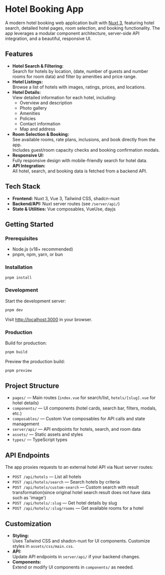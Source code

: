 # Hotel Booking App

A modern hotel booking web application built with [Nuxt 3](https://nuxt.com/), featuring hotel search, detailed hotel pages, room selection, and booking functionality. The app leverages a modular component architecture, server-side API integration, and a beautiful, responsive UI.

## Features

- **Hotel Search & Filtering:**  
  Search for hotels by location, (date, number of guests and number rooms for room data) and filter by amenities and price range.
- **Hotel Listings:**  
  Browse a list of hotels with images, ratings, prices, and locations.
- **Hotel Details:**  
  View detailed information for each hotel, including:
  - Overview and description
  - Photo gallery
  - Amenities
  - Policies
  - Contact information
  - Map and address
- **Room Selection & Booking:**  
  See available rooms, rate plans, inclusions, and book directly from the app.  
  Includes guest/room capacity checks and booking confirmation modals.
- **Responsive UI:**  
  Fully responsive design with mobile-friendly search for hotel data.
- **API Integration:**  
  All hotel, search, and booking data is fetched from a backend API.

## Tech Stack

- **Frontend:** Nuxt 3, Vue 3, Tailwind CSS, shadcn-nuxt
- **Backend/API:** Nuxt server routes (see `/server/api/`)
- **State & Utilities:** Vue composables, VueUse, dayjs

## Getting Started

### Prerequisites

- Node.js (v18+ recommended)
- pnpm, npm, yarn, or bun

### Installation

```bash
pnpm install
```

### Development

Start the development server:

```bash
pnpm dev
```

Visit [http://localhost:3000](http://localhost:3000) in your browser.

### Production

Build for production:

```bash
pnpm build
```

Preview the production build:

```bash
pnpm preview
```

## Project Structure

- `pages/` — Main routes (`index.vue` for search/list, `hotels/[slug].vue` for hotel details)
- `components/` — UI components (hotel cards, search bar, filters, modals, etc.)
- `composables/` — Custom Vue composables for API calls and state management
- `server/api/` — API endpoints for hotels, search, and room data
- `assets/` — Static assets and styles
- `types/` — TypeScript types

## API Endpoints

The app proxies requests to an external hotel API via Nuxt server routes:

- `POST /api/hotels` — List all hotels
- `POST /api/hotels/search` — Search hotels by criteria
- `POST /api/hotels/custom-search` — Custom search with result transformation(since original hotel search result does not have data such as 'image')
- `POST /api/hotels/:slug` — Get hotel details by slug
- `POST /api/hotels/:slug/rooms` — Get available rooms for a hotel

## Customization

- **Styling:**  
  Uses Tailwind CSS and shadcn-nuxt for UI components. Customize styles in `assets/css/main.css`.
- **API:**  
  Update API endpoints in `server/api/` if your backend changes.
- **Components:**  
  Extend or modify UI components in `components/` as needed.
